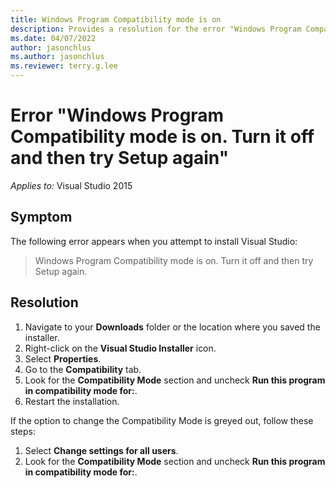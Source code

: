 ```yaml
---
title: Windows Program Compatibility mode is on
description: Provides a resolution for the error "Windows Program Compatibility mode is on. Turn it off and then try Setup again".
ms.date: 04/07/2022
author: jasonchlus
ms.author: jasonchlus
ms.reviewer: terry.g.lee
---
```


# Error "Windows Program Compatibility mode is on. Turn it off and then try Setup again"

_Applies to:_&nbsp;Visual Studio 2015

## Symptom

The following error appears when you attempt to install Visual Studio:

> Windows Program Compatibility mode is on. Turn it off and then try Setup again.

## Resolution

1. Navigate to your **Downloads** folder or the location where you saved the installer.
1. Right-click on the **Visual Studio Installer** icon.
1. Select **Properties**.
1. Go to the **Compatibility** tab.
1. Look for the **Compatibility Mode** section and uncheck **Run this program in compatibility mode for:**.
1. Restart the installation.

If the option to change the Compatibility Mode is greyed out, follow these steps:

1. Select **Change settings for all users**.
1. Look for the **Compatibility Mode** section and uncheck **Run this program in compatibility mode for:**.

